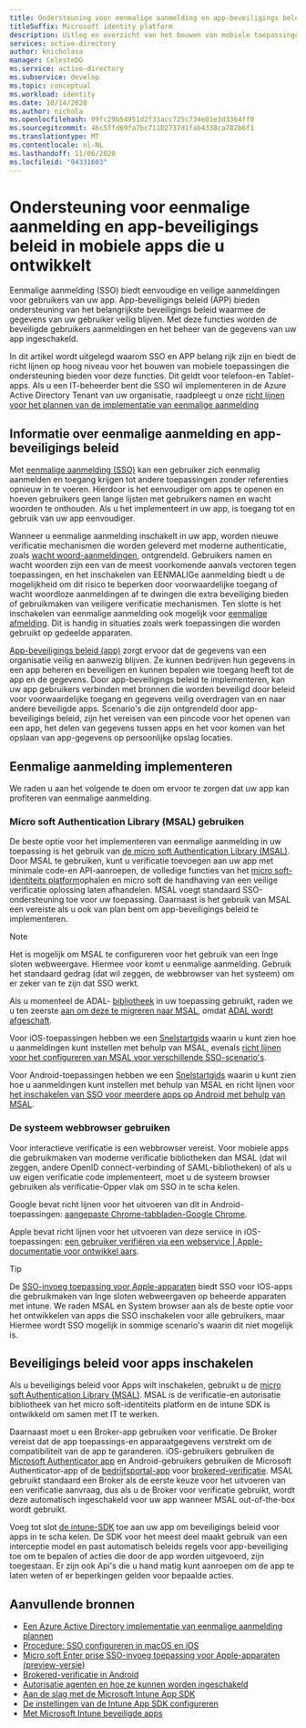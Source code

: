 ```yaml
---
title: Ondersteuning voor eenmalige aanmelding en app-beveiligings beleid in mobiele apps die u ontwikkelt | Azure
titleSuffix: Microsoft identity platform
description: Uitleg en overzicht van het bouwen van mobiele toepassingen die ondersteuning bieden voor eenmalige aanmelding en app-beveiligings beleid
services: active-directory
author: knicholasa
manager: CelesteDG
ms.service: active-directory
ms.subservice: develop
ms.topic: conceptual
ms.workload: identity
ms.date: 10/14/2020
ms.author: nichola
ms.openlocfilehash: 09fc29b54951d2f33acc725c734e01e3d3364ff0
ms.sourcegitcommit: 46c5ffd69fa7bc71102737d1fab4338ca782b6f1
ms.translationtype: MT
ms.contentlocale: nl-NL
ms.lasthandoff: 11/06/2020
ms.locfileid: "94331603"
---
```

# <a name="support-single-sign-on-and-app-protection-policies-in-mobile-apps-you-develop"></a>Ondersteuning voor eenmalige aanmelding en app-beveiligings beleid in mobiele apps die u ontwikkelt

Eenmalige aanmelding (SSO) biedt eenvoudige en veilige aanmeldingen voor gebruikers van uw app. App-beveiligings beleid (APP) bieden ondersteuning van het belangrijkste beveiligings beleid waarmee de gegevens van uw gebruiker veilig blijven. Met deze functies worden de beveiligde gebruikers aanmeldingen en het beheer van de gegevens van uw app ingeschakeld.

In dit artikel wordt uitgelegd waarom SSO en APP belang rijk zijn en biedt de richt lijnen op hoog niveau voor het bouwen van mobiele toepassingen die ondersteuning bieden voor deze functies. Dit geldt voor telefoon-en Tablet-apps. Als u een IT-beheerder bent die SSO wil implementeren in de Azure Active Directory Tenant van uw organisatie, raadpleegt u onze [richt lijnen voor het plannen van de implementatie van eenmalige aanmelding](../manage-apps/plan-sso-deployment.md)

## <a name="about-single-sign-on-and-app-protection-policies"></a>Informatie over eenmalige aanmelding en app-beveiligings beleid

Met [eenmalige aanmelding (SSO)](../manage-apps/plan-sso-deployment.md) kan een gebruiker zich eenmalig aanmelden en toegang krijgen tot andere toepassingen zonder referenties opnieuw in te voeren. Hierdoor is het eenvoudiger om apps te openen en hoeven gebruikers geen lange lijsten met gebruikers namen en wacht woorden te onthouden. Als u het implementeert in uw app, is toegang tot en gebruik van uw app eenvoudiger.

Wanneer u eenmalige aanmelding inschakelt in uw app, worden nieuwe verificatie mechanismen die worden geleverd met moderne authenticatie, zoals [wacht woord-aanmeldingen](../authentication/concept-authentication-passwordless.md), ontgrendeld. Gebruikers namen en wacht woorden zijn een van de meest voorkomende aanvals vectoren tegen toepassingen, en het inschakelen van EENMALIGe aanmelding biedt u de mogelijkheid om dit risico te beperken door voorwaardelijke toegang of wacht woordloze aanmeldingen af te dwingen die extra beveiliging bieden of gebruikmaken van veiligere verificatie mechanismen. Ten slotte is het inschakelen van eenmalige aanmelding ook mogelijk voor [eenmalige afmelding](v2-protocols-oidc.md#single-sign-out). Dit is handig in situaties zoals werk toepassingen die worden gebruikt op gedeelde apparaten.

[App-beveiligings beleid (app)](/mem/intune/apps/app-protection-policy) zorgt ervoor dat de gegevens van een organisatie veilig en aanwezig blijven. Ze kunnen bedrijven hun gegevens in een app beheren en beveiligen en kunnen bepalen wie toegang heeft tot de app en de gegevens. Door app-beveiligings beleid te implementeren, kan uw app gebruikers verbinden met bronnen die worden beveiligd door beleid voor voorwaardelijke toegang en gegevens veilig overdragen van en naar andere beveiligde apps. Scenario's die zijn ontgrendeld door app-beveiligings beleid, zijn het vereisen van een pincode voor het openen van een app, het delen van gegevens tussen apps en het voor komen van het opslaan van app-gegevens op persoonlijke opslag locaties.

## <a name="implementing-single-sign-on"></a>Eenmalige aanmelding implementeren

We raden u aan het volgende te doen om ervoor te zorgen dat uw app kan profiteren van eenmalige aanmelding.

### <a name="use-microsoft-authentication-library-msal"></a>Micro soft Authentication Library (MSAL) gebruiken

De beste optie voor het implementeren van eenmalige aanmelding in uw toepassing is het gebruik van [de micro soft Authentication Library (MSAL)](msal-overview.md). Door MSAL te gebruiken, kunt u verificatie toevoegen aan uw app met minimale code-en API-aanroepen, de volledige functies van het [micro soft-identiteits platform](/azure/active-directory/develop/)ophalen en micro soft de handhaving van een veilige verificatie oplossing laten afhandelen. MSAL voegt standaard SSO-ondersteuning toe voor uw toepassing. Daarnaast is het gebruik van MSAL een vereiste als u ook van plan bent om app-beveiligings beleid te implementeren.

> [!NOTE]
> Het is mogelijk om MSAL te configureren voor het gebruik van een Inge sloten webweergave. Hiermee voor komt u eenmalige aanmelding. Gebruik het standaard gedrag (dat wil zeggen, de webbrowser van het systeem) om er zeker van te zijn dat SSO werkt.

Als u momenteel de ADAL- [bibliotheek](../azuread-dev/active-directory-authentication-libraries.md) in uw toepassing gebruikt, raden we u ten zeerste [aan om deze te migreren naar MSAL](msal-migration.md), omdat [ADAL wordt afgeschaft](https://techcommunity.microsoft.com/t5/azure-active-directory-identity/update-your-applications-to-use-microsoft-authentication-library/ba-p/1257363).

Voor iOS-toepassingen hebben we een [Snelstartgids](quickstart-v2-ios.md) waarin u kunt zien hoe u aanmeldingen kunt instellen met behulp van MSAL, evenals [richt lijnen voor het configureren van MSAL voor verschillende SSO-scenario's](single-sign-on-macos-ios.md).

Voor Android-toepassingen hebben we een [Snelstartgids](quickstart-v2-android.md) waarin u kunt zien hoe u aanmeldingen kunt instellen met behulp van MSAL en richt lijnen voor [het inschakelen van SSO voor meerdere apps op Android met behulp van MSAL](msal-android-single-sign-on.md).

### <a name="use-the-system-web-browser"></a>De systeem webbrowser gebruiken

Voor interactieve verificatie is een webbrowser vereist. Voor mobiele apps die gebruikmaken van moderne verificatie bibliotheken dan MSAL (dat wil zeggen, andere OpenID connect-verbinding of SAML-bibliotheken) of als u uw eigen verificatie code implementeert, moet u de systeem browser gebruiken als verificatie-Opper vlak om SSO in te scha kelen.

Google bevat richt lijnen voor het uitvoeren van dit in Android-toepassingen: [aangepaste Chrome-tabbladen-Google Chrome](https://developer.chrome.com/multidevice/android/customtabs).

Apple bevat richt lijnen voor het uitvoeren van deze service in iOS-toepassingen: [een gebruiker verifiëren via een webservice | Apple-documentatie voor ontwikkel aars](https://developer.apple.com/documentation/authenticationservices/authenticating_a_user_through_a_web_service).

> [!TIP]
> De [SSO-invoeg toepassing voor Apple-apparaten](apple-sso-plugin.md) biedt SSO voor IOS-apps die gebruikmaken van Inge sloten webweergaven op beheerde apparaten met intune. We raden MSAL en System browser aan als de beste optie voor het ontwikkelen van apps die SSO inschakelen voor alle gebruikers, maar Hiermee wordt SSO mogelijk in sommige scenario's waarin dit niet mogelijk is.

## <a name="enable-app-protection-policies"></a>Beveiligings beleid voor apps inschakelen

Als u beveiligings beleid voor Apps wilt inschakelen, gebruikt u de [micro soft Authentication Library (MSAL)](msal-overview.md). MSAL is de verificatie-en autorisatie bibliotheek van het micro soft-identiteits platform en de intune SDK is ontwikkeld om samen met IT te werken.

Daarnaast moet u een Broker-app gebruiken voor verificatie. De Broker vereist dat de app toepassings-en apparaatgegevens verstrekt om de compatibiliteit van de app te garanderen. iOS-gebruikers gebruiken de [Microsoft Authenticator app](../user-help/user-help-auth-app-sign-in.md) en Android-gebruikers gebruiken de Microsoft Authenticator-app of de [bedrijfsportal-app](https://play.google.com/store/apps/details?id=com.microsoft.windowsintune.companyportal) voor [brokered-verificatie](brokered-auth.md). MSAL gebruikt standaard een Broker als de eerste keuze voor het uitvoeren van een verificatie aanvraag, dus als u de Broker voor verificatie gebruikt, wordt deze automatisch ingeschakeld voor uw app wanneer MSAL out-of-the-box wordt gebruikt.

Voeg tot slot [de intune-SDK](/mem/intune/developer/app-sdk-get-started) toe aan uw app om beveiligings beleid voor apps in te scha kelen. De SDK voor het meest deel maakt gebruik van een interceptie model en past automatisch beleids regels voor app-beveiliging toe om te bepalen of acties die door de app worden uitgevoerd, zijn toegestaan. Er zijn ook Api's die u hand matig kunt aanroepen om de app te laten weten of er beperkingen gelden voor bepaalde acties.

## <a name="additional-resources"></a>Aanvullende bronnen

- [Een Azure Active Directory implementatie van eenmalige aanmelding plannen](../manage-apps/plan-sso-deployment.md)
- [Procedure: SSO configureren in macOS en iOS](single-sign-on-macos-ios.md)
- [Micro soft Enter prise SSO-invoeg toepassing voor Apple-apparaten (preview-versie)](apple-sso-plugin.md)
- [Brokered-verificatie in Android](brokered-auth.md)
- [Autorisatie agenten en hoe ze kunnen worden ingeschakeld](authorization-agents.md)
- [Aan de slag met de Microsoft Intune App SDK](/mem/intune/developer/app-sdk-get-started)
- [De instellingen van de Intune App SDK configureren](/mem/intune/developer/app-sdk-ios#configure-settings-for-the-intune-app-sdk)
- [Met Microsoft Intune beveiligde apps](/mem/intune/apps/apps-supported-intune-apps)
